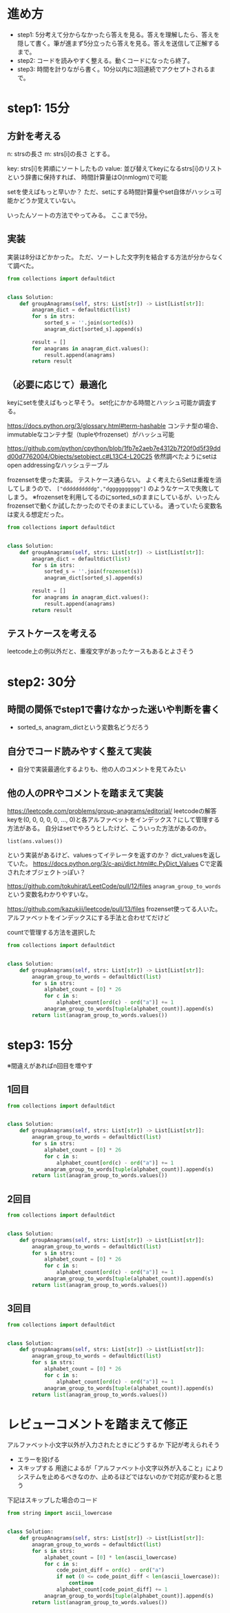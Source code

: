 # 進め方
- step1: 5分考えて分からなかったら答えを見る。答えを理解したら、答えを隠して書く。筆が進まず5分立ったら答えを見る。答えを送信して正解するまで。
- step2: コードを読みやすく整える。動くコードになったら終了。
- step3: 時間を計りながら書く。10分以内に3回連続でアクセプトされるまで。

# step1: 15分
## 方針を考える
n: strsの長さ
m: strs[i]の長さ
とする。

key: strs[i]を昇順にソートしたもの
value: 並び替えてkeyになるstrs[i]のリスト
という辞書に保持すれば、
時間計算量はO(nmlogm)で可能

setを使えばもっと早いか？
ただ、setにする時間計算量やset自体がハッシュ可能かどうか覚えていない。

いったんソートの方法でやってみる。
ここまで5分。

## 実装
実装は8分ほどかかった。
ただ、ソートした文字列を結合する方法が分からなくて調べた。

```python
from collections import defaultdict


class Solution:
    def groupAnagrams(self, strs: List[str]) -> List[List[str]]:
        anagram_dict = defaultdict(list)
        for s in strs:
            sorted_s = ''.join(sorted(s))
            anagram_dict[sorted_s].append(s)
        
        result = []
        for anagrams in anagram_dict.values():
            result.append(anagrams)
        return result

```


## （必要に応じて）最適化
keyにsetを使えばもっと早そう。
set化にかかる時間とハッシュ可能か調査する。

https://docs.python.org/3/glossary.html#term-hashable
コンテナ型の場合、immutableなコンテナ型（tupleやfrozenset）がハッシュ可能

https://github.com/python/cpython/blob/1fb7e2aeb7e4312b7f20f0d5f39ddd00d7762004/Objects/setobject.c#L13C4-L20C25
依然調べたようにsetはopen addressingなハッシュテーブル

frozensetを使った実装。
テストケース通らない。
よく考えたらSetは重複を消してしまうので、
`["ddddddddddg","dgggggggggg"]` 
のようなケースで失敗してしまう。
※frozensetを利用してるのにsorted_sのままにしているが、いったんfrozensetで動くか試したかったのでそのままにしている。
通っていたら変数名は変える想定だった。

```python
from collections import defaultdict


class Solution:
    def groupAnagrams(self, strs: List[str]) -> List[List[str]]:
        anagram_dict = defaultdict(list)
        for s in strs:
            sorted_s = ''.join(frozenset(s))
            anagram_dict[sorted_s].append(s)
        
        result = []
        for anagrams in anagram_dict.values():
            result.append(anagrams)
        return result

```

## テストケースを考える
leetcode上の例以外だと、重複文字があったケースもあるとよさそう

# step2: 30分
## 時間の関係でstep1で書けなかった迷いや判断を書く
- sorted_s, anagram_dictという変数名どうだろう

## 自分でコード読みやすく整えて実装
- 自分で実装最適化するよりも、他の人のコメントを見てみたい

## 他の人のPRやコメントを踏まえて実装
https://leetcode.com/problems/group-anagrams/editorial/
leetcodeの解答
keyを(0, 0, 0, 0, 0, ..., 0)と各アルファベットをインデックス？にして管理する方法がある。
自分はsetでやろうとしたけど、こういった方法があるのか。

```
list(ans.values())
```
という実装があるけど、valuesってイテレータを返すのか？
dict_valuesを返していた。
https://docs.python.org/3/c-api/dict.html#c.PyDict_Values
Cで定義されたオブジェクトっぽい？


https://github.com/tokuhirat/LeetCode/pull/12/files
`anagram_group_to_words` という変数名わかりやすいな。

https://github.com/kazukiii/leetcode/pull/13/files
frozenset使ってる人いた。
アルファベットをインデックスにする手法と合わせてだけど

countで管理する方法を選択した
```python
from collections import defaultdict


class Solution:
    def groupAnagrams(self, strs: List[str]) -> List[List[str]]:
        anagram_group_to_words = defaultdict(list)
        for s in strs:
            alphabet_count = [0] * 26
            for c in s:
                alphabet_count[ord(c) - ord("a")] += 1
            anagram_group_to_words[tuple(alphabet_count)].append(s)
        return list(anagram_group_to_words.values())
```

# step3: 15分
※間違えがあればn回目を増やす

## 1回目
```python
from collections import defaultdict


class Solution:
    def groupAnagrams(self, strs: List[str]) -> List[List[str]]:
        anagram_group_to_words = defaultdict(list)
        for s in strs:
            alphabet_count = [0] * 26
            for c in s:
                alphabet_count[ord(c) - ord("a")] += 1
            anagram_group_to_words[tuple(alphabet_count)].append(s)
        return list(anagram_group_to_words.values())
```

## 2回目
```python
from collections import defaultdict


class Solution:
    def groupAnagrams(self, strs: List[str]) -> List[List[str]]:
        anagram_group_to_words = defaultdict(list)
        for s in strs:
            alphabet_count = [0] * 26
            for c in s:
                alphabet_count[ord(c) - ord("a")] += 1
            anagram_group_to_words[tuple(alphabet_count)].append(s)
        return list(anagram_group_to_words.values())
```

## 3回目
```python
from collections import defaultdict


class Solution:
    def groupAnagrams(self, strs: List[str]) -> List[List[str]]:
        anagram_group_to_words = defaultdict(list)
        for s in strs:
            alphabet_count = [0] * 26
            for c in s:
                alphabet_count[ord(c) - ord("a")] += 1
            anagram_group_to_words[tuple(alphabet_count)].append(s)
        return list(anagram_group_to_words.values())
```

# レビューコメントを踏まえて修正
アルファベット小文字以外が入力されたときにどうするか
下記が考えられそう
- エラーを投げる
- スキップする
用途によるが「アルファベット小文字以外が入ること」によりシステムを止めるべきなのか、止めるほどではないのかで対応が変わると思う

下記はスキップした場合のコード
```python
from string import ascii_lowercase


class Solution:
    def groupAnagrams(self, strs: List[str]) -> List[List[str]]:
        anagram_group_to_words = defaultdict(list)
        for s in strs:
            alphabet_count = [0] * len(ascii_lowercase)
            for c in s:
                code_point_diff = ord(c) - ord("a") 
                if not (0 <= code_point_diff < len(ascii_lowercase)):
                    continue
                alphabet_count[code_point_diff] += 1
            anagram_group_to_words[tuple(alphabet_count)].append(s)
        return list(anagram_group_to_words.values())
```